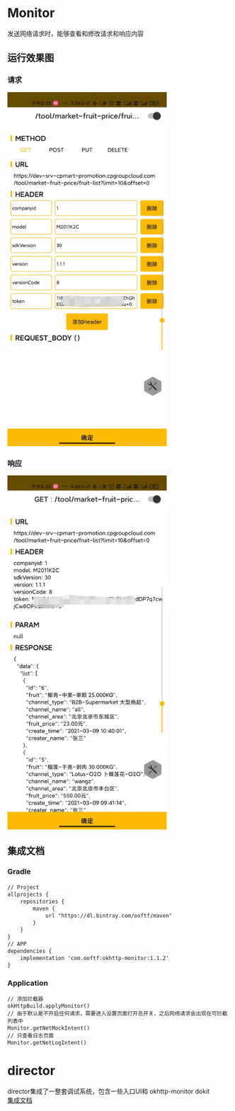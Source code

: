 # Monitor
发送网络请求时，能够查看和修改请求和响应内容
## 运行效果图
### 请求
<img src="/art/request.png" alt="图片替换文本" width="360" height="800" align="bottom" />

### 响应
<img src="/art/response.png" alt="图片替换文本" width="360" height="800" align="bottom" />

## 集成文档

### Gradle
```
// Project
allprojects {
    repositories {
        maven {
            url "https://dl.bintray.com/ooftf/maven"
        }
    }
}
// APP
dependencies {
    implementation 'com.ooftf:okhttp-monitor:1.1.2'
}

```
### Application
```
// 添加拦截器
okHttpBuild.applyMonitor()
// 由于默认是不开启任何请求，需要进入设置页面打开总开关，之后网络请求会出现在可拦截列表中
Monitor.getNetMockIntent()
// 只查看日志页面
Monitor.getNetLogIntent()
```
# director
director集成了一整套调试系统，包含一些入口UI和 okhttp-monitor  dokit  
[集成文档](/director/README.md)